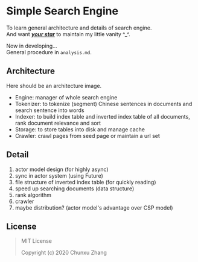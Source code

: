 # Simple Search Engine

To learn general architecture and details of search engine.  
And want <u>***your star***</u> to maintain my little vanity ^\_^.  



Now in developing...  
General procedure in `analysis.md`.


## Architecture

Here should be an architecture image.

- Engine: manager of whole search engine
- Tokenizer: to tokenize (segment) Chinese sentences in documents and search sentence into words 
- Indexer: to build index table and inverted index table of all documents, rank document relevance and sort
- Storage: to store tables into disk and manage cache
- Crawler: crawl pages from seed page or maintain a url set

## Detail

1. actor model design (for highly async)
2. sync in actor system (using Future)
3. file structure of inverted index table (for quickly reading)
4. speed up searching documents (data structure)
5. rank algorithm
6. crawler 
7. maybe distribution? (actor model's advantage over CSP model)

## License

> MIT License
>
> Copyright (c) 2020 Chunxu Zhang

